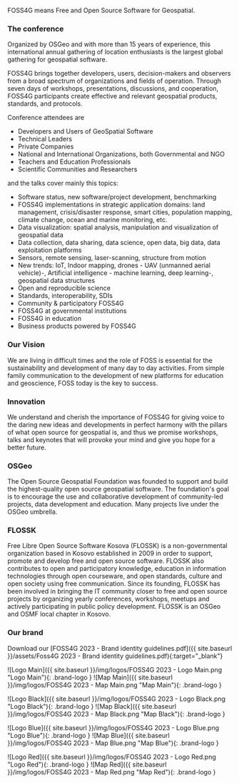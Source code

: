 FOSS4G means Free and Open Source Software for Geospatial.

### The conference

Organized by OSGeo and with more than 15 years of experience, this international annual gathering of location enthusiasts is the largest global gathering for geospatial software.

FOSS4G brings together developers, users, decision-makers and observers from a broad spectrum of organizations and fields of operation. Through seven days of workshops, presentations, discussions, and cooperation, FOSS4G participants create effective and relevant geospatial products, standards, and protocols.

Conference attendees are

- Developers and Users of GeoSpatial Software
- Technical Leaders
- Private Companies
- National and International Organizations, both Governmental and NGO
- Teachers and Education Professionals
- Scientific Communities and Researchers

and the talks cover mainly this topics:

- Software status, new software/project development, benchmarking
- FOSS4G implementations in strategic application domains: land management, crisis/disaster response, smart cities, population mapping, climate change, ocean and marine monitoring, etc.
- Data visualization: spatial analysis, manipulation and visualization of geospatial data
- Data collection, data sharing, data science, open data, big data, data exploitation platforms
- Sensors, remote sensing, laser-scanning, structure from motion
- New trends: IoT, Indoor mapping, drones - UAV (unmanned aerial vehicle)-, Artificial intelligence - machine learning, deep learning-, geospatial data structures
- Open and reproducible science
- Standards, interoperability, SDIs
- Community & participatory FOSS4G
- FOSS4G at governmental institutions
- FOSS4G in education
- Business products powered by FOSS4G

### Our Vision

We are living in difficult times and the role of FOSS is essential for the sustainability and development of many day to day activities. From simple family communication to the development of new platforms for education and geoscience, FOSS today is the key to success.

### Innovation

We understand and cherish the importance of FOSS4G for giving voice to the daring new ideas and developments in perfect harmony with the pillars of what open source for geospatial is, and thus we promise workshops, talks and keynotes that will provoke your mind and give you hope for a better future.

### OSGeo

The Open Source Geospatial Foundation was founded to support and build the highest-quality open source geospatial software. The foundation's goal is to encourage the use and collaborative development of community-led projects, data development and education. Many projects live under the OSGeo umbrella.

### FLOSSK

Free Libre Open Source Software Kosova (FLOSSK) is a non-governmental organization based in Kosovo established in 2009 in order to support, promote and develop free and open source software. FLOSSK also contributes to open and participatory knowledge, education in information technologies through open courseware, and open standards, culture and open society using free communication. Since its founding, FLOSSK has been involved in bringing the IT community closer to free and open source projects by organizing yearly conferences, workshops, meetups and actively participating in public policy development.
FLOSSK is an OSGeo and OSMF local chapter in Kosovo.

### Our brand

Download our [FOSS4G 2023 - Brand identity guidelines.pdf]({{ site.baseurl }}/assets/Foss4G 2023 - Brand identity guidelines.pdf){:target="_blank"}

![Logo Main]({{ site.baseurl }}/img/logos/FOSS4G 2023 - Logo Main.png "Logo Main"){: .brand-logo }
![Map Main]({{ site.baseurl }}/img/logos/FOSS4G 2023 - Map Main.png "Map Main"){: .brand-logo }

![Logo Black]({{ site.baseurl }}/img/logos/FOSS4G 2023 - Logo Black.png "Logo Black"){: .brand-logo }
![Map Black]({{ site.baseurl }}/img/logos/FOSS4G 2023 - Map Black.png "Map Black"){: .brand-logo }

![Logo Blue]({{ site.baseurl }}/img/logos/FOSS4G 2023 - Logo Blue.png "Logo Blue"){: .brand-logo }
![Map Blue]({{ site.baseurl }}/img/logos/FOSS4G 2023 - Map Blue.png "Map Blue"){: .brand-logo }

![Logo Red]({{ site.baseurl }}/img/logos/FOSS4G 2023 - Logo Red.png "Logo Red"){: .brand-logo }
![Map Red]({{ site.baseurl }}/img/logos/FOSS4G 2023 - Map Red.png "Map Red"){: .brand-logo }
